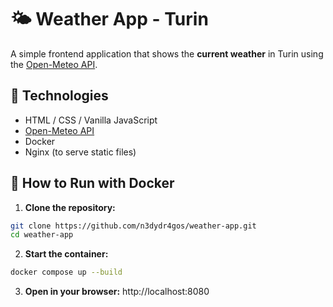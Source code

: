# 🌤️ Weather App - Turin

A simple frontend application that shows the **current weather** in Turin using the [Open-Meteo API](https://open-meteo.com/).

## 🧰 Technologies

- HTML / CSS / Vanilla JavaScript  
- [Open-Meteo API](https://open-meteo.com/)  
- Docker  
- Nginx (to serve static files)

## 🚀 How to Run with Docker

1. **Clone the repository:**

```bash
git clone https://github.com/n3dydr4gos/weather-app.git
cd weather-app
```

2. **Start the container:**
```bash
docker compose up --build
```

3. **Open in your browser:**
http://localhost:8080
